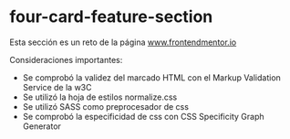 # four-card-feature-section

Esta sección es un reto de la página www.frontendmentor.io

Consideraciones importantes:
- Se comprobó la validez del marcado HTML con el Markup Validation Service de la w3C
- Se utilizó la hoja de estilos normalize.css
- Se utilizó SASS como preprocesador de css
- Se comprobó la especificidad de css con CSS Specificity Graph Generator 
